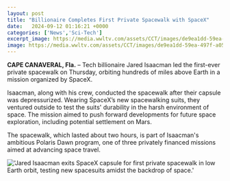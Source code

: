 ```yaml
---
layout: post
title: "Billionaire Completes First Private Spacewalk with SpaceX"
date:   2024-09-12 01:16:21 +0000
categories: ['News','Sci-Tech']
excerpt_image: https://media.wwltv.com/assets/CCT/images/de9ea1dd-59ea-497f-a05b-6b8f7c9c95fc/20240911T193415/de9ea1dd-59ea-497f-a05b-6b8f7c9c95fc_750x422.jpg
image: https://media.wwltv.com/assets/CCT/images/de9ea1dd-59ea-497f-a05b-6b8f7c9c95fc/20240911T193415/de9ea1dd-59ea-497f-a05b-6b8f7c9c95fc_750x422.jpg
---
```


**CAPE CANAVERAL, Fla.** – Tech billionaire Jared Isaacman led the first-ever private spacewalk on Thursday, orbiting hundreds of miles above Earth in a mission organized by SpaceX.

Isaacman, along with his crew, conducted the spacewalk after their capsule was depressurized. Wearing SpaceX’s new spacewalking suits, they ventured outside to test the suits' durability in the harsh environment of space. The mission aimed to push forward developments for future space exploration, including potential settlement on Mars.

The spacewalk, which lasted about two hours, is part of Isaacman's ambitious Polaris Dawn program, one of three privately financed missions aimed at advancing space travel.

!['Jared Isaacman exits SpaceX capsule for first private spacewalk in low Earth orbit, testing new spacesuits amidst the backdrop of space.'](https://media.wwltv.com/assets/CCT/images/de9ea1dd-59ea-497f-a05b-6b8f7c9c95fc/20240911T193415/de9ea1dd-59ea-497f-a05b-6b8f7c9c95fc_750x422.jpg)
